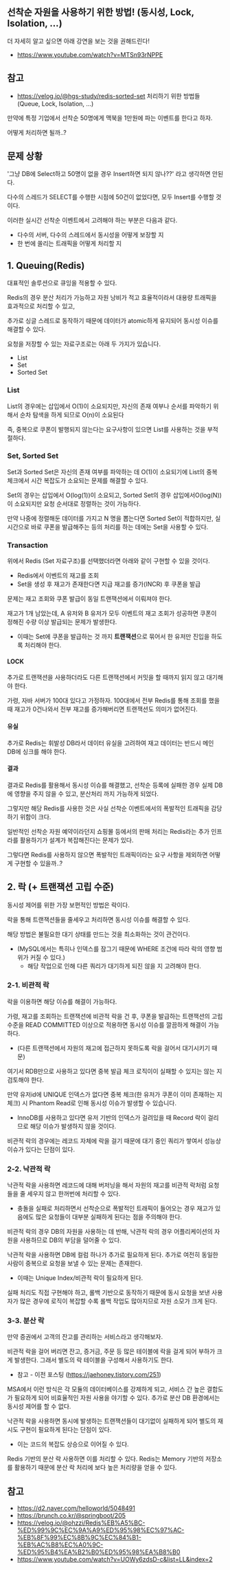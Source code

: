 ## 선착순 자원을 사용하기 위한 방법! (동시성, Lock, Isolation, ...)

더 자세히 알고 싶으면 아래 강연을 보는 것을 권해드린다!
- https://www.youtube.com/watch?v=MTSn93rNPPE

## 참고
- https://velog.io/@hgs-study/redis-sorted-set 처리하기 위한 방법들 (Queue, Lock, Isolation, ...)

만약에 특정 기업에서 선착순 50명에게 맥북을 1만원에 파는 이벤트를 한다고 하자.

어떻게 처리하면 될까..?

## 문제 상황

'그냥 DB에 Select하고 50명이 없을 경우 Insert하면 되지 않나??' 라고 생각하면 안된다.

다수의 스레드가 SELECT를 수행한 시점에 50건이 없었다면, 모두 Insert를 수행할 것이다.

이러한 실시간 선착순 이벤트에서 고려해야 하는 부분은 다음과 같다.
- 다수의 서버, 다수의 스레드에서 동시성을 어떻게 보장할 지
- 한 번에 쏠리는 트래픽을 어떻게 처리할 지

## 1. Queuing(Redis)

대표적인 솔루션으로 큐잉을 적용할 수 있다.

Redis의 경우 분산 처리가 가능하고 자원 낭비가 적고 효율적이라서 대용량 트래픽을 효과적으로 처리할 수 있고,

추가로 싱글 스레드로 동작하기 때문에 데이터가 atomic하게 유지되어 동시성 이슈를 해결할 수 있다.

요청을 저장할 수 있는 자료구조로는 아래 두 가지가 있습니다.
- List
- Set
- Sorted Set

### List

List의 경우에는 삽입에서 O(1)이 소요되지만, 자신의 존재 여부나 순서를 파악하기 위해서 순차 탐색을 하게 되므로 O(n)이 소요된다

즉, 중복으로 쿠폰이 발행되지 않는다는 요구사항이 있으면 List를 사용하는 것을 부적절하다.

### Set, Sorted Set

Set과 Sorted Set은 자신의 존재 여부를 파악하는 데 O(1)이 소요되기에 List의 중복 체크에서 시간 복잡도가 소요되는 문제를 해결할 수 있다.

Set의 경우는 삽입에서 O(log(1))이 소요되고, Sorted Set의 경우 삽입에서O(log(N))이 소요되지만 요청 순서대로 정렬하는 것이 가능하다.

만약 나중에 정렬해둔 데이터를 가지고 N 명을 뽑는다면 Sorted Set이 적합하지만, 실시간으로 바로 쿠폰을 발급해주는 등의 처리를 하는 데에는 Set을 사용할 수 있다.

### Transaction

위에서 Redis (Set 자료구조)를 선택했더라면 아래와 같이 구현할 수 있을 것이다.
- Redis에서 이벤트의 재고를 조회
- Set을 생성 후 재고가 존재한다면 지급 재고를 증가(INCR) 후 쿠폰을 발급

문제는 재고 조회와 쿠폰 발급이 동일 트랜잭션에서 이뤄져야 한다.

재고가 1개 남았는데, A 유저와 B 유저가 모두 이벤트의 재고 조회가 성공하면 쿠폰이 정해진 수량 이상 발급되는 문제가 발생한다.
- 이때는 Set에 쿠폰을 발급하는 것 까지 **트랜잭션**으로 묶어서 한 유저만 진입을 하도록 처리해야 한다.

#### LOCK

추가로 트랜잭션을 사용하더라도 다른 트랜잭션에서 커밋을 할 때까지 읽지 않고 대기해야 한다.

가령, 자바 서버가 100대 있다고 가정하자. 100대에서 전부 Redis를 통해 조회를 했을 때 재고가 0건나와서 전부 재고를 증가해버리면 트랜잭션도 의미가 없어진다.

#### 유실

추가로 Redis는 휘발성 DB라서 데이터 유실을 고려하여 재고 데이터는 반드시 메인 DB에 싱크를 해야 한다.

#### 결과

결과로 Redis를 활용해서 동시성 이슈를 해결했고, 선착순 등록에 실패한 경우 실제 DB에 영향을 주지 않을 수 있고, 분산처리 까지 가능하게 되었다.

그렇지만 해당 Redis를 사용한 것은 사실 선착순 이벤트에서의 폭발적인 트래픽을 감당하기 위함이 크다.

일반적인 선착순 자원 예약이라던지 쇼핑몰 등에서의 판매 처리는 Redis라는 추가 인프라를 활용하기가 설계가 복잡해진다는 문제가 있다.

그렇다면 Redis를 사용하지 않으면 폭발적인 트래픽이라는 요구 사항을 제외하면 어떻게 구현할 수 있을까..?

## 2. 락 (+ 트랜잭션 고립 수준)

동시성 제어를 위한 가장 보편적인 방법은 락이다.

락을 통해 트랜잭션들을 줄세우고 처리하면 동시성 이슈를 해결할 수 있다.

해당 방법은 불필요한 대기 상태를 만드는 것을 최소화하는 것이 관건이다.
- (MySQL에서는 특히나 인덱스를 잠그기 때문에 WHERE 조건에 따라 락의 영향 범위가 커질 수 있다.)
  - 해당 작업으로 인해 다른 쿼리가 대기하게 되진 않을 지 고려해야 한다. 

### 2-1. 비관적 락

락을 이용하면 해당 이슈를 해결이 가능하다.

가령, 재고를 조회하는 트랜잭션에 비관적 락을 건 후, 쿠폰을 발급하는 트랜잭션의 고립 수준을 READ COMMITTED 이상으로 적용하면 동시성 이슈를 깔끔하게 해결이 가능하다.
- (다른 트랜잭션에서 자원의 재고에 접근하지 못하도록 락을 걸어서 대기시키기 때문)

여기서 RDB만으로 사용하고 있다면 중복 발급 체크 로직이이 실패할 수 있지는 않는 지 검토해야 한다.

만약 유저id에 UNIQUE 인덱스가 없다면 중복 체크(한 유저가 쿠폰이 이미 존재하는 지 체크) 시 Phantom Read로 인해 동시성 이슈가 발생할 수 있습니다.
- InnoDB를 사용하고 있다면 유저 기반의 인덱스가 걸려있을 때 Record 락이 걸리므로 해당 이슈가 발생하지 않을 것이다.

비관적 락의 경우에는 레코드 자체에 락을 걸기 때문에 대기 중인 쿼리가 쌓여서 성능상 이슈가 있다는 단점이 있다.

### 2-2. 낙관적 락

낙관적 락을 사용하면 레코드에 대해 버저닝을 해서 자원의 재고를 비관적 락처럼 요청들을 줄 세우지 않고 한꺼번에 처리할 수 있다. 
- 충돌을 실패로 처리하면서 선착순으로 폭발적인 트래픽이 들어오는 경우 재고가 있음에도 많은 요청들이 대부분 실패하게 된다는 점을 주의해야 한다.

비관적 락의 경우 DB의 자원을 사용하는 데 반해, 낙관적 락의 경우 어플리케이션의 자원을 사용하므로 DB의 부담을 덜어줄 수 있다. 

낙관적 락을 사용하면 DB에 컬럼 하나가 추가로 필요하게 된다. 추가로 여전히 동일한 사람이 중복으로 요청을 보낼 수 있는 문제는 존재한다.
- 이때는 Unique Index/비관적 락이 필요하게 된다.

실패 처리도 직접 구현해야 하고, 롤백 기반으로 동작하기 때문에 동시 요청을 보낸 사용자가 많은 경우에 로직이 복잡할 수록 롤백 작업도 많아지므로 자원 소모가 크게 된다.

### 3-3. 분산 락

만약 증권에서 고객의 잔고를 관리하는 서비스라고 생각해보자.

비관적 락을 걸어 버리면 잔고, 증거금, 주문 등 많은 테이블에 락을 걸게 되어 부하가 크게 발생한다. 그래서 별도의 락 테이블을 구성해서 사용하기도 한다.
- 참고 - 이전 포스팅 (https://jaehoney.tistory.com/251)

MSA에서 이런 방식은 각 모듈의 데이터베이스를 강제하게 되고, 서비스 간 높은 결합도가 필요하게 되어 비효율적인 자원 사용을 야기할 수 있다. 추가로 분산 DB 환경에서는 동시성 제어를 할 수 없다.

낙관적 락을 사용하면 동시에 발생하는 트랜잭션들이 대기없이 실패하게 되어 별도의 재시도 구현이 필요하게 된다는 단점이 있다.
- 이는 코드의 복잡도 상승으로 이어질 수 있다.

Redis 기반의 분산 락 사용하면 이를 처리할 수 있다. Redis는 Memory 기반의 저장소를 활용하기 때문에 분산 락 처리에 보다 높은 처리량을 얻을 수 있다.

## 참고
- https://d2.naver.com/helloworld/5048491
- https://brunch.co.kr/@springboot/205
- https://velog.io/@ohzzi/Redis%EB%A5%BC-%ED%99%9C%EC%9A%A9%ED%95%98%EC%97%AC-%EB%8F%99%EC%8B%9C%EC%84%B1-%EB%AC%B8%EC%A0%9C-%ED%95%B4%EA%B2%B0%ED%95%98%EA%B8%B0
- https://www.youtube.com/watch?v=UOWy6zdsD-c&list=LL&index=2